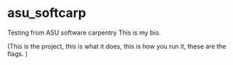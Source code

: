 # asu_softcarp
Testing from ASU software carpentry
This is my bio. 

(This is the project, this is what it does, this is how you run it, these are the flags. )

